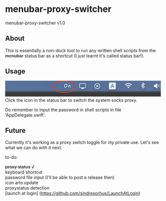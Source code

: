# menubar-proxy-switcher

menubar-proxy-switcher v1.0


About
-----

This is essentially a non-dock tool to run any written shell scripts from the ~~menubar~~ status bar as a shortcut (I just learnt it's called status bar!). 



Usage
-----

![image](/img/screenshot.png)  
Click the icon in the status bar to switch the system socks proxy.


Do remember to input the password in shell scripts in file 'AppDelegate.swift'.



Future
------

Currently it's working as a proxy switch toggle for my private use. Let's see what we can do with it next.



to-do:  
  
  ~~proxy status~~ √  
  keyboard shortcut  
  password file input (I'll be able to post a release then)    
  icon arts update  
  proxystatus detection  
  [launch at login] (https://github.com/sindresorhus/LaunchAtLogin)
